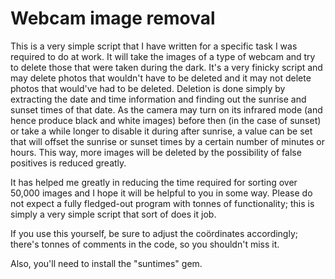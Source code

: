 # Webcam image removal

This is a very simple script that I have written for a specific task I was required to do at work. It will take the images of a type of webcam and try to delete those that were taken during the dark. It's a very finicky script and may delete photos that wouldn't have to be deleted and it may not delete photos that would've had to be deleted. Deletion is done simply by extracting the date and time information and finding out the sunrise and sunset times of that date. As the camera may turn on its infrared mode (and hence produce black and white images) before then (in the case of sunset) or take a while longer to disable it during after sunrise, a value can be set that will offset the sunrise or sunset times by a certain number of minutes or hours. This way, more images will be deleted by the possibility of false positives is reduced greatly.

It has helped me greatly in reducing the time required for sorting over 50,000 images and I hope it will be helpful to you in some way.
Please do not expect a fully fledged-out program with tonnes of functionality; this is simply a very simple script that sort of does it job.

If you use this yourself, be sure to adjust the coördinates accordingly; there's tonnes of comments in the code, so you shouldn't miss it.

Also, you'll need to install the "suntimes" gem.
